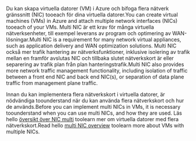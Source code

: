 <span data-ttu-id="41c5a-101">Du kan skapa virtuella datorer (VM) i Azure och bifoga flera nätverk gränssnitt (NIC) tooeach för dina virtuella datorer.</span><span class="sxs-lookup"><span data-stu-id="41c5a-101">You can create virtual machines (VMs) in Azure and attach multiple network interfaces (NICs) tooeach of your VMs.</span></span> <span data-ttu-id="41c5a-102">Multi NIC är ett krav för många virtuella nätverksenheter, till exempel leverans av program och optimering av WAN-lösningar.</span><span class="sxs-lookup"><span data-stu-id="41c5a-102">Multi NIC is a requirement for many network virtual appliances, such as application delivery and WAN optimization solutions.</span></span> <span data-ttu-id="41c5a-103">Multi NIC också mer trafik hantering av nätverksfunktioner, inklusive isolering av trafik mellan en framför avslutas NIC och tillbaka slutet nätverkskort är eller separering av trafik plan från plan hanteringstrafik.</span><span class="sxs-lookup"><span data-stu-id="41c5a-103">Multi NIC also provides more network traffic management functionality, including isolation of traffic between a front end NIC and back end NIC(s), or separation of data plane traffic from management plane traffic.</span></span>

<span data-ttu-id="41c5a-104">Innan du kan implementera flera nätverkskort i virtuella datorer, är nödvändiga toounderstand när du kan använda flera nätverkskort och hur de används.</span><span class="sxs-lookup"><span data-stu-id="41c5a-104">Before you can implement multi NICs in VMs, it is necessary toounderstand when you can use multi NICs, and how they are used.</span></span> <span data-ttu-id="41c5a-105">Läs hello [översikt över NIC multi](../articles/virtual-network/virtual-networks-multiple-nics.md) toolearn mer om virtuella datorer med flera nätverkskort.</span><span class="sxs-lookup"><span data-stu-id="41c5a-105">Read hello [multi NIC overview](../articles/virtual-network/virtual-networks-multiple-nics.md) toolearn more about VMs with multiple NICs.</span></span>

